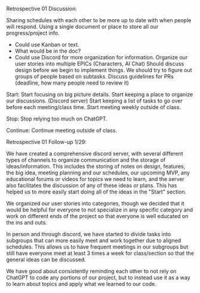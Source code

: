 Retrospective 01 Discussion:

Sharing schedules with each other to be more up to date with when people will respond.
Using a single document or place to store all our progress/project info.
- Could use Kanban or text.
- What would be in the doc?
- Could use Discord for more organization for information.
Organize our user stories into multiple EPICs (Characters, AI Chat)
Should discuss design before we begin to implement things.
We should try to figure out groups of people based on subtasks.
Discuss guidelines for PRs (deadline, how many people need to review it)

Start:
Start focusing on big picture details.
Start keeping a place to organize our discussions. (Discord server)
Start keeping a list of tasks to go over before each meeting/class time.
Start meeting weekly outside of class.

Stop:
Stop relying too much on ChatGPT.

Continue:
Continue meeting outside of class.


Retrospective 01 Follow-up 1/29:

We have created a comprehensive discord server, with several different types of channels to organize 
communication and the storage of ideas/information. This includes the storing of notes on design, features, 
the big idea, meeting planning and our schedules, our upcoming MVP, any educational forums or videos for
topics we need to learn, and the server also facilitates the discussion of any of these ideas or plans. 
This has helped us to more easily start doing all of the ideas in the "Start" section.

We organized our user stories into categories, though we decided that it would be helpful for everyone
to not specialize in any specific category and work on different ends of the project so that everyone
is well educated on the ins and outs.

In person and through discord, we have started to divide tasks into subgroups that can more easily meet
and work together due to aligned schedules. This allows us to have frequent meetings in our subgroups but
still have everyone meet at least 3 times a week for class/section so that the general ideas can be discussed.

We have good about consistently reminding each other to not rely on ChatGPT to code any portions of our project,
but to instead use it as a way to learn about topics and apply what we learned to our code.